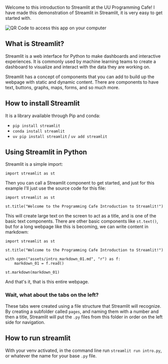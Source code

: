 Welcome to this introduction to Streamlit at the UU Programming Cafe!
I have made this demonstration of Streamlit in Streamlit, it is very easy to get started with. 

![QR Code to access this app on your computer]("intro2streamlit/assets/qr_code.png")

## What is Streamlit?

Streamlit is a web interface for Python to make dashboards and interactive experiences. 
It is commonly used by machine learning teams to create a dashboard to visualize and interact with
the data they are working on. 

Streamlit has a concept of components that you can add to build up the webpage with static and dynamic content.
There are components to have text, buttons, graphs, maps, forms, and so much more. 

## How to install Streamlit

It is a library available through Pip and conda: 

* `pip install streamlit`
* `conda install streamlit`
* `uv pip install streamlit` / `uv add streamlit`

## Using Streamlit in Python

Streamlit is a simple import:

    import streamlit as st

Then you can call a Streamlit component to get started, and just for this example I'll just use the source code for this file:

    import streamlit as st

    st.title("Welcome to the Programming Cafe Introduction to Streamlit!")

This will create large text on the screen to act as a title, and is one of the basic text components. 
There are other basic components like `st.text()`, but for a long webpage like this is becoming, we can write content in markdown:

    import streamlit as st

    st.title("Welcome to the Programming Cafe Introduction to Streamlit!")
    
    with open("assets/intro_markdown_01.md", "r") as f:
        markdown_01 = f.read()

    st.markdown(markdown_01)

And that's it, that is this entire webpage.

### Wait, what about the tabs on the left?

These tabs were created using a file structure that Streamlit will recognize. 
By creating a subfolder called `pages`, and naming them with a number and then a title, 
Streamlit will put the `.py` files from this folder in order on the left side for navigation. 

## How to run streamlit

With your venv activated, in the command line run `streamlit run intro.py`, or whatever the name for your base `.py` file. 